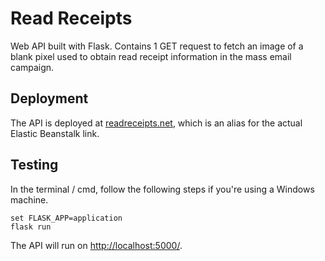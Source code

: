 # Read Receipts
Web API built with Flask. Contains 1 GET request to fetch an image of a blank pixel used to obtain read receipt information in the mass email campaign.

## Deployment
The API is deployed at [readreceipts.net](http://readreceipts-env.eba-pciprdij.us-east-2.elasticbeanstalk.com/), which is an alias for the actual Elastic Beanstalk link.

## Testing
In the terminal / cmd, follow the following steps if you're using a Windows machine.
```
set FLASK_APP=application
flask run
```
The API will run on [http://localhost:5000/](http://localhost:5000/).